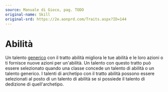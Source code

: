 ```yaml
---
source: Manuale di Gioco, pag. TODO
original-name: Skill
original-srd: https://2e.aonprd.com/Traits.aspx?ID=144
---
```


# Abilità

Un talento [generico](/tratti/generico) con il tratto abilità migliora le tue
abilità e le loro azioni o ti fornisce nuove azioni per un'abilità. Un talento
con questo tratto può essere selezionato quando una classe concede un talento di
abilità o un talento generico. I talenti di archetipo con il tratto abilità
possono essere selezionati al posto di un talento di abilità se si possiede il
talento di dedizione di quell'archetipo.
